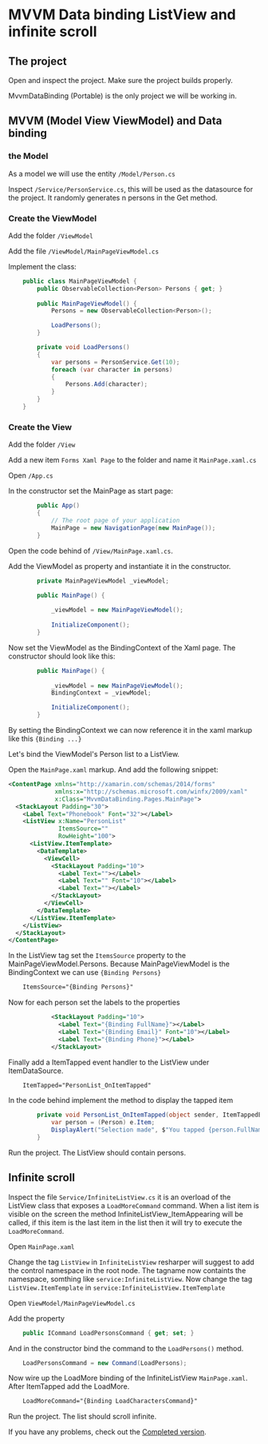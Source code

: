 # MVVM Data binding ListView and infinite scroll

## The project

Open and inspect the project. Make sure the project builds properly.

MvvmDataBinding (Portable) is the only project we will be working in.

## MVVM (Model View ViewModel) and Data binding

### the Model

As a model we will use the entity `/Model/Person.cs`

Inspect `/Service/PersonService.cs`, this will be used as the datasource for the project. It randomly generates n persons in the Get method.

### Create the ViewModel

Add the folder `/ViewModel`

Add the file `/ViewModel/MainPageViewModel.cs`

Implement the class:

```cs
    public class MainPageViewModel {
        public ObservableCollection<Person> Persons { get; }
        
        public MainPageViewModel() {
            Persons = new ObservableCollection<Person>();

            LoadPersons();
        }

        private void LoadPersons()
        {
            var persons = PersonService.Get(10);
            foreach (var character in persons)
            {
                Persons.Add(character);
            }
        }
    }
```

### Create the View

Add the folder `/View`

Add a new item `Forms Xaml Page` to the folder and name it `MainPage.xaml.cs`

Open `/App.cs`

In the constructor set the MainPage as start page:

```cs
        public App()
        {
            // The root page of your application
            MainPage = new NavigationPage(new MainPage());
        }
```

Open the code behind of `/View/MainPage.xaml.cs`.

Add the ViewModel as property and instantiate it in the constructor.

```cs
        private MainPageViewModel _viewModel;

        public MainPage() {
            
            _viewModel = new MainPageViewModel();
         
            InitializeComponent();
        }
```

Now set the ViewModel as the BindingContext of the Xaml page. The constructor should look like this:

```cs
        public MainPage() {
            
            _viewModel = new MainPageViewModel();
            BindingContext = _viewModel;

            InitializeComponent();
        }
```

By setting the BindingContext we can now reference it in the xaml markup like this `{Binding ...}`

Let's bind the ViewModel's Person list to a ListView.

Open the `MainPage.xaml` markup. And add the following snippet:

```xml
<ContentPage xmlns="http://xamarin.com/schemas/2014/forms"
             xmlns:x="http://schemas.microsoft.com/winfx/2009/xaml"
             x:Class="MvvmDataBinding.Pages.MainPage">
  <StackLayout Padding="30">
    <Label Text="Phonebook" Font="32"></Label>
    <ListView x:Name="PersonList" 
              ItemsSource=""
              RowHeight="100">
      <ListView.ItemTemplate>
        <DataTemplate> 
          <ViewCell>
            <StackLayout Padding="10">
              <Label Text=""></Label>
              <Label Text="" Font="10"></Label>
              <Label Text=""></Label>
            </StackLayout>
          </ViewCell>  
        </DataTemplate>
      </ListView.ItemTemplate>
    </ListView>
  </StackLayout>
</ContentPage>
```

In the ListView tag set the `ItemsSource` property to the MainPageViewModel.Persons. Because MainPageViewModel is the BindingContext we can use `{Binding Persons}`

```xml
	ItemsSource="{Binding Persons}"
```

Now for each person set the labels to the properties

```xml
            <StackLayout Padding="10">
              <Label Text="{Binding FullName}"></Label>
              <Label Text="{Binding Email}" Font="10"></Label>
              <Label Text="{Binding Phone}"></Label>
            </StackLayout>
```

Finally add a ItemTapped event handler to the ListView under ItemDataSource.

```xml
	ItemTapped="PersonList_OnItemTapped"
```

In the code behind implement the method to display the tapped item

```cs
		private void PersonList_OnItemTapped(object sender, ItemTappedEventArgs e) {
            var person = (Person) e.Item;
            DisplayAlert("Selection made", $"You tapped {person.FullName}", "Ok");
        }
```

Run the project. The ListView should contain persons. 

## Infinite scroll

Inspect the file `Service/InfiniteListView.cs` it is an overload of the ListView class that exposes a `LoadMoreCommand` command. When a list item is visible on the screen the method InfiniteListView_ItemAppearing will be called, if this item is the last item in the list then it will try to execute the `LoadMoreCommand`.

Open `MainPage.xaml`

Change the tag `ListView` in `InfiniteListView` resharper will suggest to add the control namespace in the root node. The tagname now containts the namespace, somthing like `service:InfiniteListView`. Now change the tag `ListView.ItemTemplate` in `service:InfiniteListView.ItemTemplate`

Open `ViewModel/MainPageViewModel.cs`

Add the property 

```cs
	public ICommand LoadPersonsCommand { get; set; }
```

And in the constructor bind the command to the `LoadPersons()` method.

```cs
	LoadPersonsCommand = new Command(LoadPersons);
```

Now wire up the LoadMore binding of the InfiniteListView `MainPage.xaml`. After ItemTapped add the LoadMore.

```xml
	LoadMoreCommand="{Binding LoadCharactersCommand}"
```

Run the project. The list should scroll infinite. 

If you have any problems, check out the [Completed version](https://github.com/EcareServices/EcareLab/tree/master/CodeLabs/Xamarin/Forms/MvvmDataBinding/Completed). 
